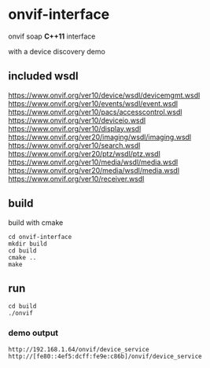 # onvif-interface
onvif soap **C++11** interface

with a device discovery demo

## included wsdl

https://www.onvif.org/ver10/device/wsdl/devicemgmt.wsdl
https://www.onvif.org/ver10/events/wsdl/event.wsdl 
https://www.onvif.org/ver10/pacs/accesscontrol.wsdl
https://www.onvif.org/ver10/deviceio.wsdl
https://www.onvif.org/ver10/display.wsdl
https://www.onvif.org/ver20/imaging/wsdl/imaging.wsdl 
https://www.onvif.org/ver10/search.wsdl
https://www.onvif.org/ver20/ptz/wsdl/ptz.wsdl
https://www.onvif.org/ver10/media/wsdl/media.wsdl
https://www.onvif.org/ver20/media/wsdl/media.wsdl
https://www.onvif.org/ver10/receiver.wsdl

## build

build with cmake

```
cd onvif-interface
mkdir build
cd build
cmake ..
make
```

## run

```
cd build
./onvif
```

### demo output

`http://192.168.1.64/onvif/device_service http://[fe80::4ef5:dcff:fe9e:c86b]/onvif/device_service`

